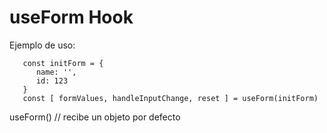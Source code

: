 # useForm Hook

Ejemplo de uso:

``` 
   const initForm = {
      name: '',
      id: 123
   }
   const [ formValues, handleInputChange, reset ] = useForm(initForm)
```

useForm() // recibe un objeto por defecto
